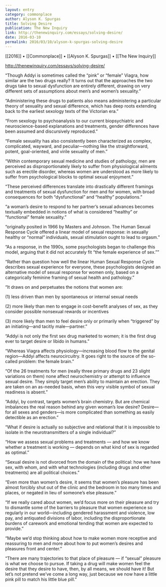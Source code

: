 ```yaml
---
layout: entry
category: commonplace
author: Alyson K. Spurgas
title: Solving Desire
publication: The New Inquiry
link: http://thenewinquiry.com/essays/solving-desire/
date: 2016-03-10
permalink: 2016/03/10/alyson-k-spurgas-solving-desire
---
```


[[2016]] • [[Commonplace]] • [[Alyson K. Spurgas]] • [[The New Inquiry]]

http://thenewinquiry.com/essays/solving-desire/

“Though Addyi is sometimes called the “pink” or “female” Viagra, how similar are the two drugs really? It turns out that the approaches the two drugs take to sexual dysfunction are entirely different, drawing on very different sets of assumptions about men’s and women’s sexuality.”

“Administering these drugs to patients also means administering a particular theory of sexuality and sexual difference, which has deep roots extending back to the earliest sexology texts of the Victorian era.”

“From sexology to psychoanalysis to our current biopsychiatric and neuroscience-based explanations and treatments, gender differences have been assumed and discursively reproduced.”

“Female sexuality has also consistently been characterized as complex, complicated, wayward, and peculiar—nothing like the straightforward, potent, goal-oriented, and virile sexuality of men.”

“Within contemporary sexual medicine and studies of pathology, men are perceived as disproportionately likely to suffer from physiological ailments such as erectile disorder, whereas women are understood as more likely to suffer from psychological blocks to optimal sexual enjoyment.”

“These perceived differences translate into drastically different framings and treatments of sexual dysfunction for men and for women, with broad consequences for both “dysfunctional” and “healthy” populations.”

“a woman’s desire to respond to her partner’s sexual advances becomes textually embedded in notions of what is considered “healthy” or “functional” female sexuality.”

“originally posited in 1966 by Masters and Johnson. The Human Sexual Response Cycle offered a linear model of sexual response: in sexually healthy or “normal” individuals, sexual stimulation ought to lead to orgasm.”

“As a response, in the 1990s, some psychologists began to challenge this model, arguing that it did not accurately fit “the female experience of sex.””

“Rather than question how well the linear Human Sexual Response Cycle describes sexual experience for everyone, these psychologists designed an alternative model of sexual response for women only, based on a categorically feminine framing of sexual health and pathology.”

“It draws on and perpetuates the notions that women are:

(1) less driven than men by spontaneous or internal sexual needs

(2) more likely than men to engage in cost-benefit analyses of sex, as they consider possible nonsexual rewards or incentives

(3) more likely than men to feel desire only or primarily when “triggered” by an initiating—and tacitly male—partner.”

“Addyi is not only the first sex drug marketed to women; it is the first drug ever to target desire or libido in humans.”

“Whereas Viagra affects physiology—increasing blood flow to the genital region—Addyi affects neurocircuitry. It goes right to the source of the so-called problem: the female brain.”

“Of the 26 treatments for men (really three primary drugs and 23 slight variations on them) none affect neurochemistry or attempt to influence sexual desire. They simply target men’s ability to maintain an erection. They are taken on an as-needed basis, when this very visible symbol of sexual readiness is absent.”

“Addyi, by contrast, targets women’s brain chemistry. But are chemical imbalances the real reason behind any given woman’s low desire? Desire—for all sexes and genders—is more complicated than something as easily detectible as an erection.”

“What if desire is actually so subjective and relational that it is impossible to isolate in the neurotransmitters of a single individual?”

“How we assess sexual problems and treatments — and how we know whether a treatment is working — depends on what kind of sex is regarded as optimal.”

“Sexual desire is not divorced from the domain of the political: how we have sex, with whom, and with what technologies (including drugs and other treatments) are all political choices.”

“Even more than women’s desire, it seems that women’s pleasure has been almost forcibly shut out of the clinic and the bedroom in too many times and places, or negated in lieu of someone’s else pleasure.”

“If we really cared about women, we’d focus more on their pleasure and try to dismantle some of the barriers to pleasure that women experience so regularly in our world—including gendered harassment and violence, low pay, and antiquated divisions of labor, including the disproportionate burdens of carework and emotional tending that women are expected to provide.”

“Maybe we’d stop thinking about how to make women more receptive and reassuring to men and more about how to put women’s desires and pleasures front and center.”

“There are many trajectories to that place of pleasure — if “sexual” pleasure is what we choose to pursue. If taking a drug will make women feel the desire that they desire to have, then, by all means, we should have it! But let’s not pretend we’ve come a long way, just because we now have a little pink pill to match his little blue pill.”

